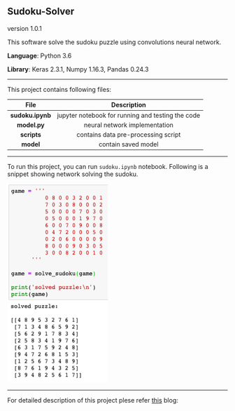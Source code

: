## Sudoku-Solver
version 1.0.1

This software solve the sudoku puzzle using convolutions neural network.

**Language**: Python 3.6

**Library**: Keras 2.3.1, Numpy 1.16.3, Pandas 0.24.3

---

This project contains following files:


| File      | Description |
| :-----------: | :-----------: |
| **sudoku.ipynb** | jupyter notebook for running and testing the code |
| **model.py**   | neural network implementation |
| **scripts**      | contains data pre-processing script |
| **model** | contain saved model |

---

To run this project, you can run `sudoku.ipynb` notebook. Following is a snippet showing network solving the sudoku.

<img src=result/result.png width="230">

---

For detailed description of this project plese refer [this](https://towardsdatascience.com/solving-sudoku-with-convolution-neural-network-keras-655ba4be3b11) blog:


